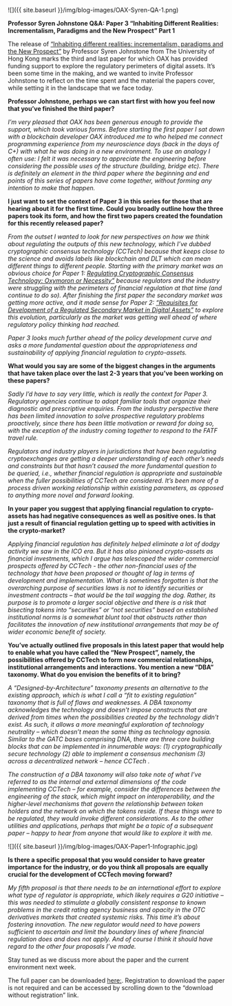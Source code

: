 ﻿---
layout: post
author: OAX Foundation
image: /img/blog-images/OAX-Syren-QA-1.png
tag: community-updates
---

![]({{ site.baseurl }}/img/blog-images/OAX-Syren-QA-1.png)

<b>Professor Syren Johnstone Q&A: Paper 3 “Inhabiting Different Realities: Incrementalism, Paradigms and the New Prospect” Part 1</b>

The release of <a href="http://ssrn.com/abstract=3605107" target="_blank">“Inhabiting different realities: incrementalism, paradigms and the New Prospect”</a> by Professor Syren Johnstone from The University of Hong Kong marks the third and last paper for which OAX has provided funding support to explore the regulatory perimeters of digital assets. It’s been some time in the making, and we wanted to invite Professor Johnstone to reflect on the time spent and the material the papers cover, while setting it in the landscape that we face today.

<b>Professor Johnstone, perhaps we can start first with how you feel now that you’ve finished the third paper?</b>

<i>I’m very pleased that OAX has been generous enough to provide the support, which took various forms. Before starting the first paper I sat down with a blockchain developer OAX introduced me to who helped me connect programming experience from my neuroscience days (back in the days of C+) with what he was doing in a new environment. To use an analogy I often use: I felt it was necessary to appreciate the engineering before considering the possible uses of the structure (building, bridge etc). There is definitely an element in the third paper where the beginning and end points of this series of papers have come together, without forming any intention to make that happen.</i>


<b>I just want to set the context of Paper 3 in this series for those that are hearing about it for the first time. Could you broadly outline how the three papers took its form, and how the first two papers created the foundation for this recently released paper?</b>

<i>From the outset I wanted to look for new perspectives on how we think about regulating the outputs of this new technology, which I’ve dubbed cryptographic consensus technology (CCTech) because that keeps close to the science and avoids labels like blockchain and DLT which can mean different things to different people. 
Starting with the primary market was an obvious choice for Paper 1: <a href="https://papers.ssrn.com/sol3/papers.cfm?abstract_id=3264556" target="_blank">Regulating Cryptographic Consensus Technology: Oxymoron or Necessity”</a> because regulators and the industry were struggling with the perimeters of financial regulation at that time (and continue to do so). After finishing the first paper the secondary market was getting more active, and it made sense for Paper 2: <a href="https://papers.ssrn.com/sol3/papers.cfm?abstract_id=3379623" target="_blank">“Requisites for Development of a Regulated Secondary Market in Digital Assets”</a> to explore this evolution, particularly as the market was getting well ahead of where regulatory policy thinking had reached.</i>  

<i>Paper 3 looks much further ahead of the policy development curve and asks a more fundamental question about the appropriateness and sustainability of applying financial regulation to crypto-assets.</i>


<b>What would you say are some of the biggest changes in the arguments that have taken place over the last 2-3 years that you’ve been working on these papers?</b>

<i>Sadly I’d have to say very little, which is really the context for Paper 3. Regulatory agencies continue to adopt familiar tools that organize their diagnostic and prescriptive enquiries. From the industry perspective there has been limited innovation to solve prospective regulatory problems proactively, since there has been little motivation or reward for doing so, with the exception of the industry coming together to respond to the FATF travel rule. </i>  

<i>Regulators and industry players in jurisdictions that have been regulating cryptoexchanges are getting a deeper understanding of each other’s needs and constraints but that hasn’t caused the more fundamental question to be queried, i.e., whether financial regulation is appropriate and sustainable when the fuller possibilities of CCTech are considered. It’s been more of a process driven working relationship within existing parameters, as opposed to anything more novel and forward looking.</i>


<b>In your paper you suggest that applying financial regulation to crypto-assets has had negative consequences as well as positive ones. Is that just a result of financial regulation getting up to speed with activities in the crypto-market?</b>

<i>Applying financial regulation has definitely helped eliminate a lot of dodgy activity we saw in the ICO era. But it has also pinioned crypto-assets as financial investments, which I argue has telescoped the wider commercial prospects offered by CCTech - the other non-financial uses of the technology that have been proposed or thought of lag in terms of development and implementation. What is sometimes forgotten is that the overarching purpose of securities laws is not to identify securities or investment contracts – that would be the tail wagging the dog. Rather, its purpose is to promote a larger social objective and there is a risk that bisecting tokens into “securities” or “not securities” based on established institutional norms is a somewhat blunt tool that obstructs rather than facilitates the innovation of new institutional arrangements that may be of wider economic benefit of society.</i>

<b>You’ve actually outlined five proposals in this latest paper that would help to enable what you have called the “New Prospect”, namely, the possibilities offered by CCTech to form new commercial relationships, institutional arrangements and interactions. You mention a new “DBA” taxonomy. What do you envision the benefits of it to bring?</b>

<i>A “Designed-by-Architecture” taxonomy presents an alternative to the existing approach, which is what I call a “fit to existing regulation” taxonomy that is full of flaws and weaknesses. A DBA taxonomy acknowledges the technology and doesn't impose constructs that are derived from times when the possibilities created by the technology didn't exist. As such, it allows a more meaningful exploration of technology neutrality – which doesn’t mean the same thing as technology agnosia.
Similar to the GATC bases comprising DNA, there are three core building blocks that can be implemented in innumerable ways: (1) cryptographically secure technology (2) able to implement a consensus mechanism (3) across a decentralized network – hence CCTech .</i>  

<i>The construction of a DBA taxonomy will also take note of what I’ve referred to as the internal and external dimensions of the code implementing CCTech – for example, consider the differences between the engineering of the stack, which might impact on interoperability, and  the higher-level mechanisms that govern the relationship between token holders and the network on which the tokens reside. If these things were to be regulated, they would invoke different considerations. As to the other utilities and applications, perhaps that might be a topic of a subsequent paper – happy to hear from anyone that would like to explore it with me.</i> 

![]({{ site.baseurl }}/img/blog-images/OAX-Paper1-Infographic.jpg)

<b>Is there a specific proposal that you would consider to have greater importance for the industry, or do you think all proposals are equally crucial for the development of CCTech moving forward?</b>

<i>My fifth proposal is that there needs to be an international effort to explore what type of regulator is appropriate, which likely requires a G20 initiative – this was needed to stimulate a globally consistent response to known problems in the credit rating agency business and opacity in the OTC derivatives markets that created systemic risks. This time it’s about fostering innovation. The new regulator would need to have powers sufficient to ascertain and limit the boundary lines of where financial regulation does and does not apply. And of course I think it should have regard to the other four proposals I’ve made.</i>  

Stay tuned as we discuss more about the paper and the current environment next week.  

The full paper can be downloaded [here:](http://ssrn.com/abstract=3605107). Registration to download the paper is not required and can be accessed by scrolling down to the “download without registration” link.

